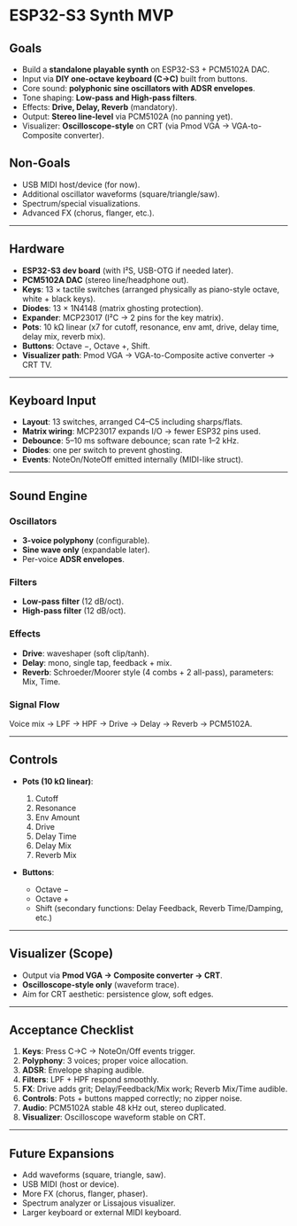 # ESP32-S3 Synth MVP

## Goals
- Build a **standalone playable synth** on ESP32-S3 + PCM5102A DAC.
- Input via **DIY one-octave keyboard (C→C)** built from buttons.
- Core sound: **polyphonic sine oscillators with ADSR envelopes**.
- Tone shaping: **Low-pass and High-pass filters**.
- Effects: **Drive, Delay, Reverb** (mandatory).
- Output: **Stereo line-level** via PCM5102A (no panning yet).
- Visualizer: **Oscilloscope-style** on CRT (via Pmod VGA → VGA-to-Composite converter).

## Non-Goals
- USB MIDI host/device (for now).
- Additional oscillator waveforms (square/triangle/saw).
- Spectrum/special visualizations.
- Advanced FX (chorus, flanger, etc.).

---

## Hardware

- **ESP32-S3 dev board** (with I²S, USB-OTG if needed later).
- **PCM5102A DAC** (stereo line/headphone out).
- **Keys**: 13 × tactile switches (arranged physically as piano-style octave, white + black keys).
- **Diodes**: 13 × 1N4148 (matrix ghosting protection).
- **Expander**: MCP23017 (I²C → 2 pins for the key matrix).
- **Pots**: 10 kΩ linear (x7 for cutoff, resonance, env amt, drive, delay time, delay mix, reverb mix).
- **Buttons**: Octave −, Octave +, Shift.
- **Visualizer path**: Pmod VGA → VGA-to-Composite active converter → CRT TV.

---

## Keyboard Input

- **Layout**: 13 switches, arranged C4–C5 including sharps/flats.
- **Matrix wiring**: MCP23017 expands I/O → fewer ESP32 pins used.
- **Debounce**: 5–10 ms software debounce; scan rate 1–2 kHz.
- **Diodes**: one per switch to prevent ghosting.
- **Events**: NoteOn/NoteOff emitted internally (MIDI-like struct).

---

## Sound Engine

### Oscillators
- **3-voice polyphony** (configurable).
- **Sine wave only** (expandable later).
- Per-voice **ADSR envelopes**.

### Filters
- **Low-pass filter** (12 dB/oct).
- **High-pass filter** (12 dB/oct).

### Effects
- **Drive**: waveshaper (soft clip/tanh).
- **Delay**: mono, single tap, feedback + mix.
- **Reverb**: Schroeder/Moorer style (4 combs + 2 all-pass), parameters: Mix, Time.

### Signal Flow
Voice mix → LPF → HPF → Drive → Delay → Reverb → PCM5102A.

---

## Controls

- **Pots (10 kΩ linear)**:  
  1. Cutoff  
  2. Resonance  
  3. Env Amount  
  4. Drive  
  5. Delay Time  
  6. Delay Mix  
  7. Reverb Mix  

- **Buttons**:  
  - Octave −  
  - Octave +  
  - Shift (secondary functions: Delay Feedback, Reverb Time/Damping, etc.)

---

## Visualizer (Scope)
- Output via **Pmod VGA → Composite converter → CRT**.
- **Oscilloscope-style only** (waveform trace).
- Aim for CRT aesthetic: persistence glow, soft edges.

---

## Acceptance Checklist

1. **Keys**: Press C→C → NoteOn/Off events trigger.  
2. **Polyphony**: 3 voices; proper voice allocation.  
3. **ADSR**: Envelope shaping audible.  
4. **Filters**: LPF + HPF respond smoothly.  
5. **FX**: Drive adds grit; Delay/Feedback/Mix work; Reverb Mix/Time audible.  
6. **Controls**: Pots + buttons mapped correctly; no zipper noise.  
7. **Audio**: PCM5102A stable 48 kHz out, stereo duplicated.  
8. **Visualizer**: Oscilloscope waveform stable on CRT.  

---

## Future Expansions
- Add waveforms (square, triangle, saw).
- USB MIDI (host or device).
- More FX (chorus, flanger, phaser).
- Spectrum analyzer or Lissajous visualizer.
- Larger keyboard or external MIDI keyboard.